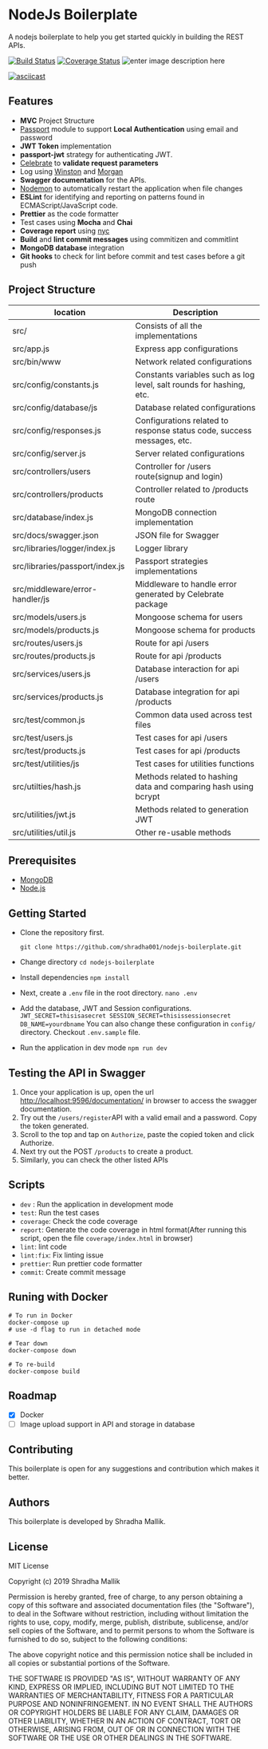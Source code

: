 # NodeJs Boilerplate

A nodejs boilerplate to help you get started quickly in building the REST APIs.

[![Build Status](https://travis-ci.org/shradha001/nodejs-boilerplate.svg?branch=master)](https://travis-ci.org/shradha001/nodejs-boilerplate) [![Coverage Status](https://coveralls.io/repos/github/shradha001/nodejs-boilerplate/badge.svg?branch=master)](https://coveralls.io/github/shradha001/nodejs-boilerplate?branch=master) ![enter image description here](https://david-dm.org/shradha001/nodejs-boilerplate.svg)

[![asciicast](https://asciinema.org/a/XdlJ93Y92xDm1anhaDBp5y1yQ.svg)](https://asciinema.org/a/XdlJ93Y92xDm1anhaDBp5y1yQ?ahttps://david-dm.org/shradha001/nodejs-boilerplate.svg?autoplay=1)

## Features

 

 - **MVC** Project Structure
 -  [Passport](https://www.npmjs.com/package/passport) module to support **Local Authentication** using email and password
 -  **JWT Token** implementation
 - **passport-jwt** strategy for authenticating JWT.
 - [Celebrate](https://www.npmjs.com/package/celebrate) to **validate request parameters**
 - Log using [Winston](https://www.npmjs.com/package/winston) and [Morgan](https://www.npmjs.com/package/morgan)
 - **Swagger documentation** for the APIs.
 - [Nodemon](https://www.npmjs.com/package/nodemon) to automatically restart the application when file changes
 - **ESLint**  for identifying and reporting on patterns found in ECMAScript/JavaScript code.
 - **Prettier** as the code formatter
 - Test cases using **Mocha** and **Chai**
 - **Coverage report** using [nyc](https://www.npmjs.com/package/nyc) 
 - **Build** and **lint commit messages** using commitizen and commitlint
 - **MongoDB database** integration
 - **Git hooks** to check for lint before commit and test cases before a git push

## Project Structure
|location|Description  |
|--|--|
| src/ |Consists of all the implementations  |
|src/app.js|Express app configurations|
|src/bin/www|Network related configurations|
|src/config/constants.js|Constants variables such as  log level, salt rounds for hashing, etc.|
|src/config/database/js|Database related configurations|
|src/config/responses.js|Configurations related to response status code, success messages, etc.|
|src/config/server.js|Server related configurations|
|src/controllers/users|Controller for /users route(signup and login)|
|src/controllers/products|Controller related to /products route|
|src/database/index.js|MongoDB connection implementation|
|src/docs/swagger.json|JSON file for Swagger|
|src/libraries/logger/index.js|Logger library|
|src/libraries/passport/index.js|Passport strategies implementations|
|src/middleware/error-handler/js|Middleware to handle error generated by Celebrate package|
|src/models/users.js|Mongoose schema for users|
|src/models/products.js|Mongoose schema for products|
|src/routes/users.js|Route for api /users|
|src/routes/products.js|Route for api /products|
|src/services/users.js|Database interaction for api /users|
|src/services/products.js|Database integration for api /products|
|src/test/common.js|Common data used across test files|
|src/test/users.js|Test cases for api /users|
|src/test/products.js|Test cases for api /products|
|src/test/utilities/js|Test cases for utilities functions|
|src/utilties/hash.js|Methods related to hashing data and comparing hash using bcrypt|
|src/utilities/jwt.js|Methods related to generation JWT|
|src/utilities/util.js|Other re-usable methods|

## Prerequisites
-   [MongoDB](https://www.mongodb.com/download-center/community)
-   [Node.js](https://nodejs.org/en/download/) 
 
 ## Getting Started
 - Clone the repository first.
 
       git clone https://github.com/shradha001/nodejs-boilerplate.git
- Change directory
`cd nodejs-boilerplate`

- Install dependencies
`npm install`

- Next, create a `.env` file in the root directory.
`nano .env`

- Add the database, JWT and Session configurations.
`JWT_SECRET=thisisasecret
SESSION_SECRET=thisissessionsecret
DB_NAME=yourdbname`
You can also change these configuration in `config/` directory. Checkout `.env.sample` file.

- Run the application in dev mode
`npm run dev`

## Testing the API in Swagger

 1. Once your application is up, open the url [http://localhost:9596/documentation/](http://localhost:9596/documentation/) in browser to access the swagger documentation. 
 2. Try out the `/users/register`API with a valid email and a password. Copy the token generated.
 3. Scroll to the top and tap on `Authorize`, paste the copied token and click Authorize.
 4. Next try out the POST `/products` to create a product.
 5. Similarly, you can check the other listed APIs

## Scripts
-  `dev` : Run the application in development mode
- `test`: Run the test cases
- `coverage`: Check the code coverage
- `report`: Generate the code coverage in html format(After running this script, open the file `coverage/index.html` in browser)
- `lint`: lint code
- `lint:fix`: Fix linting issue
- `prettier`: Run prettier code formatter
- `commit`: Create commit message

## Runing with Docker
```
# To run in Docker
docker-compose up
# use -d flag to run in detached mode

# Tear down
docker-compose down

# To re-build
docker-compose build
```
  
  ## Roadmap

 - [x] Docker
 - [ ] Image upload support in API and storage in database

##  Contributing

This boilerplate is open for any suggestions and contribution which makes it better.

## Authors
This boilerplate is developed by Shradha Mallik.

## License

MIT License

Copyright (c) 2019 Shradha Mallik

Permission is hereby granted, free of charge, to any person obtaining a copy
of this software and associated documentation files (the "Software"), to deal
in the Software without restriction, including without limitation the rights
to use, copy, modify, merge, publish, distribute, sublicense, and/or sell
copies of the Software, and to permit persons to whom the Software is
furnished to do so, subject to the following conditions:

The above copyright notice and this permission notice shall be included in all
copies or substantial portions of the Software.

THE SOFTWARE IS PROVIDED "AS IS", WITHOUT WARRANTY OF ANY KIND, EXPRESS OR
IMPLIED, INCLUDING BUT NOT LIMITED TO THE WARRANTIES OF MERCHANTABILITY,
FITNESS FOR A PARTICULAR PURPOSE AND NONINFRINGEMENT. IN NO EVENT SHALL THE
AUTHORS OR COPYRIGHT HOLDERS BE LIABLE FOR ANY CLAIM, DAMAGES OR OTHER
LIABILITY, WHETHER IN AN ACTION OF CONTRACT, TORT OR OTHERWISE, ARISING FROM,
OUT OF OR IN CONNECTION WITH THE SOFTWARE OR THE USE OR OTHER DEALINGS IN THE
SOFTWARE.



    
    
    

